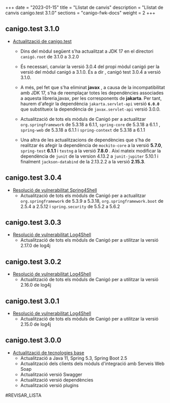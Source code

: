 +++
date        = "2023-01-15"
title       = "Llistat de canvis"
description = "Llistat de canvis canigo.test 3.1.0"
sections    = "canigo-fwk-docs"
weight		= 2
+++
## canigo.test 3.1.0

- [Actualització de canigo.test](/noticies/2023-01-15-CAN-actualitzacio-canigo-3_1_0/)
  - Dins del mòdul següent s'ha actualitzat a JDK 17 en el directori `canigó.root` de 3.1.0 a 3.2.0
  - És necessari, canviar la versió 3.0.4 del propi mòdul canigó per la versió del mòdul canigó a 3.1.0. És a dir , 
    canigó test 3.0.4 a versió 3.1.0.
  - A més, pel fet que s'ha eliminat **javax** , a causa de la incompatibilitat amb JDK 17,
    s'ha de reemplaçar totes les dependències associades a aquesta libreria,javax, per les corresponents de **jakarta**.
    Per tant, haurem d'afegir la dependència `jakarta.servlet-api` versió **`6.0.0`** que substitueix la dependència de
   `javax.servlet-api` versió 3.0.0.
  - Actualització de tots els mòduls de Canigó per a actualitzar `org.springframework` de 5.3.18 a 6.1.1,
    `spring-core` de 5.3.18 a 6.1.1 , `spring-web` de 5.3.18 a 6.1.1 i `spring-context` de 5.3.18 a 6.1.1
    
  - Una altra de les actualitzacions de dependències que s'ha de realitzar és afegir la dependència de
    `mockito-core` a la versió **5.7.0**, `spring-test` **6.1.1** i `testng` a la versió **7.8.0** .
    Així mateix modificar la dependència de `junit` de la version 4.13.2 a `junit-jupiter` 5.10.1 i 
    finalment `jackson-databind` de la 2.13.2.2 a la versió **2.15.3**.


## canigo.test 3.0.4

- [Resolució de vulnerabilitat Spring4Shell](/noticies/2022-04-13-CAN-actualitzacio-canigo-3_6_4/)
   - Actualització de tots els mòduls de Canigó per a actualitzar `org.springframework` de 5.3.9 a 5.3.18,
   `org.springframework.boot` de 2.5.4 a 2.5.12 i `spring.security` de 5.5.2 a 5.6.2

## canigo.test 3.0.3

- [Resolució de vulnerabilitat Log4Shell](/noticies/2021-12-27-CAN-actualitzacio-canigo-3_4_9_3_6_3/)
   - Actualització de tots els mòduls de Canigó per a utilitzar la versió 2.17.0 de log4j

## canigo.test 3.0.2

- [Resolució de vulnerabilitat Log4Shell](/noticies/2021-12-17-CAN-actualitzacio-canigo-3_4_8_3_6_2/)
   - Actualització de tots els mòduls de Canigó per a utilitzar la versió 2.16.0 de log4j

## canigo.test 3.0.1

- [Resolució de vulnerabilitat Log4Shell](/noticies/2021-12-13-CAN-actualitzacio-canigo-3_4_7_3_6_1/)
   - Actualització de tots els mòduls de Canigó per a utilitzar la versió 2.15.0 de log4j

## canigo.test 3.0.0

- [Actualització de tecnologies base](/noticies/2021-10-25-CAN-actualitzacio-canigo-3_6_0/)
   - Actualització a Java 11, Spring 5.3, Spring Boot 2.5
   - Actualització dels clients dels mòduls d'integració amb Serveis Web Soap
   - Actualització versió Swagger
   - Actualització versió dependències
   - Actualització versió plugins


#REVISAR_LISTA